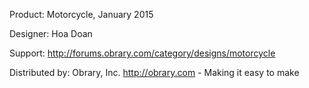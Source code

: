 Product: Motorcycle, January 2015

Designer: Hoa Doan

Support:  http://forums.obrary.com/category/designs/motorcycle

Distributed by:  Obrary, Inc.  http://obrary.com - Making it easy to make
